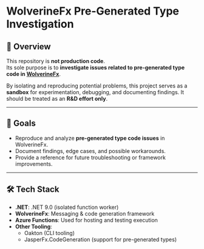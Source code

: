 # WolverineFx Pre-Generated Type Investigation

## 📌 Overview
This repository is **not production code**.  
Its sole purpose is to **investigate issues related to pre-generated type code in [WolverineFx](https://wolverinefx.net/)**.  

By isolating and reproducing potential problems, this project serves as a **sandbox** for experimentation, debugging, and documenting findings. It should be treated as an **R&D effort only**.

---

## 🎯 Goals
- Reproduce and analyze **pre-generated type code issues** in WolverineFx.
- Document findings, edge cases, and possible workarounds.
- Provide a reference for future troubleshooting or framework improvements.

---

## 🛠️ Tech Stack
- **.NET**: .NET 9.0 (isolated function worker)
- **WolverineFx**: Messaging & code generation framework
- **Azure Functions**: Used for hosting and testing execution
- **Other Tooling**:  
  - Oakton (CLI tooling)  
  - JasperFx.CodeGeneration (support for pre-generated types)
